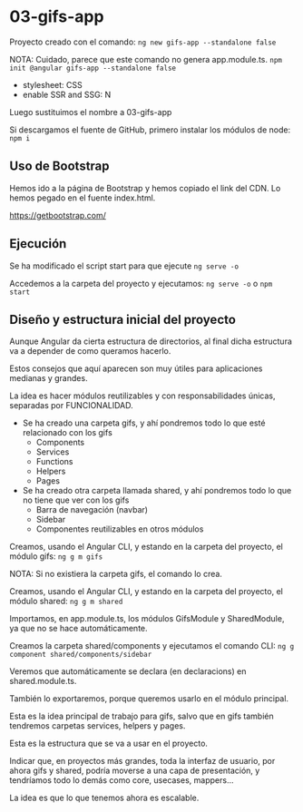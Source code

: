# 03-gifs-app

Proyecto creado con el comando: `ng new gifs-app --standalone false`

NOTA: Cuidado, parece que este comando no genera app.module.ts. `npm init @angular gifs-app --standalone false`

- stylesheet: CSS
- enable SSR and SSG: N

Luego sustituimos el nombre a 03-gifs-app

Si descargamos el fuente de GitHub, primero instalar los módulos de node: `npm i`

## Uso de Bootstrap

Hemos ido a la página de Bootstrap y hemos copiado el link del CDN. Lo hemos pegado en el fuente index.html.

https://getbootstrap.com/

## Ejecución

Se ha modificado el script start para que ejecute `ng serve -o`

Accedemos a la carpeta del proyecto y ejecutamos: `ng serve -o` o `npm start`

## Diseño y estructura inicial del proyecto

Aunque Angular da cierta estructura de directorios, al final dicha estructura va a depender de como queramos hacerlo.

Estos consejos que aquí aparecen son muy útiles para aplicaciones medianas y grandes.

La idea es hacer módulos reutilizables y con responsabilidades únicas, separadas por FUNCIONALIDAD.

- Se ha creado una carpeta gifs, y ahí pondremos todo lo que esté relacionado con los gifs
  - Components
  - Services
  - Functions
  - Helpers
  - Pages
- Se ha creado otra carpeta llamada shared, y ahí pondremos todo lo que no tiene que ver con los gifs
  - Barra de navegación (navbar)
  - Sidebar
  - Componentes reutilizables en otros módulos

Creamos, usando el Angular CLI, y estando en la carpeta del proyecto, el módulo gifs: `ng g m gifs`

NOTA: Si no existiera la carpeta gifs, el comando lo crea.

Creamos, usando el Angular CLI, y estando en la carpeta del proyecto, el módulo shared: `ng g m shared`

Importamos, en app.module.ts, los módulos GifsModule y SharedModule, ya que no se hace automáticamente.

Creamos la carpeta shared/components y ejecutamos el comando CLI: `ng g component shared/components/sidebar`

Veremos que automáticamente se declara (en declaracions) en shared.module.ts.

También lo exportaremos, porque queremos usarlo en el módulo principal.

Esta es la idea principal de trabajo para gifs, salvo que en gifs también tendremos carpetas services, helpers y pages.

Esta es la estructura que se va a usar en el proyecto.

Indicar que, en proyectos más grandes, toda la interfaz de usuario, por ahora gifs y shared, podría moverse a una capa de presentación, y tendríamos todo lo demás como core, usecases, mappers...

La idea es que lo que tenemos ahora es escalable.
